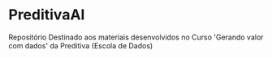 # PreditivaAI
Repositório Destinado aos materiais desenvolvidos no Curso 'Gerando valor com dados' da Preditiva (Escola de Dados)
